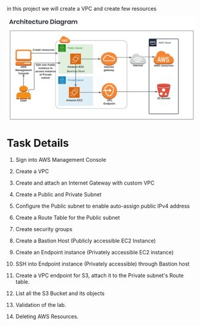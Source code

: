 in this project we will create a VPC and create few resources

<img src="images/architecture.png">

<h1>Task Details</h1>

1. Sign into AWS Management Console

2. Create a VPC

3. Create and attach an Internet Gateway with custom VPC

4. Create a Public and Private Subnet

5. Configure the Public subnet to enable auto-assign public IPv4 address

6. Create a Route Table for the Public subnet

7. Create security groups

8. Create a Bastion Host (Publicly accessible EC2 Instance)

9. Create an Endpoint instance (Privately accessible EC2 instance)

10. SSH into Endpoint instance (Privately accessible) through Bastion host

11. Create a VPC endpoint for S3, attach it to the Private subnet's Route table.

12. List all the S3 Bucket and its objects

13. Validation of the lab.

14. Deleting AWS Resources.
